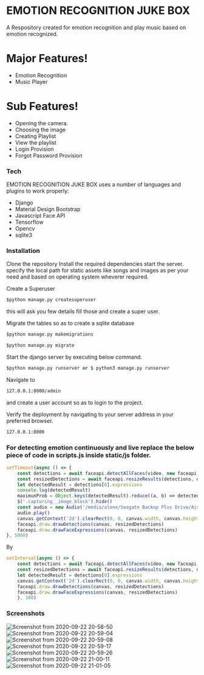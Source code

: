# EMOTION RECOGNITION JUKE BOX

A Respository created for emotion recognition and play music based on emotion recognized.

# Major Features!

  - Emotion Recognition
  - Music Player

# Sub Features!

 - Opening the camera.
 - Choosing the image
 - Creating Playlist
 - View the playlist
 - Login Provision
 - Forgot Password Provision

### Tech

EMOTION RECOGNITION JUKE BOX uses a number of languages and plugins to work properly:

* Django
* Material Design Bootstrap
* Javascript Face API
* Tensorflow
* Opencv
* sqlite3

### Installation

Clone the repository
Install the required dependencies start the server.
specify the local path for static assets like songs and images as per your need and based on operating system wheverer required.

Create a Superuser
```python
$python manage.py createsuperuser
```
this will ask you few details fill those and create a super user.

Migrate the tables so as to create a sqlite database
```python
$python manage.py makemigrations
```
```python
$python manage.py migrate
```

Start the django server by executing below command.
```python
$python manage.py runserver or $ python3 manage.py runserver
```

Navigate to 
```sh
127.0.0.1:8000/admin
```
and create a user account so as to login to the project.

Verify the deployment by navigating to your server address in your preferred browser.

```sh
127.0.0.1:8000
```

### For detecting emotion continuously and live replace the below piece of code in scripts.js inside static/js folder.

```js
setTimeout(async () => {
    const detections = await faceapi.detectAllFaces(video, new faceapi.TinyFaceDetectorOptions()).withFaceLandmarks().withFaceExpressions().withAgeAndGender()
    const resizedDetections = await faceapi.resizeResults(detections, displaySize)
    let detectedResult = detections[0].expressions
    console.log(detectedResult)
    maximunProb = Object.keys(detectedResult).reduce((a, b) => detectedResult[a] > detectedResult[b] ? a : b);
    $('.capturing__image_block').hide()
    const audio = new Audio('/media/alone/Seagate Backup Plus Drive/Aishwarya/static/assets/js/songs/' + maximunProb + '/' + maximunProb + '.mp3')
    audio.play()
    canvas.getContext('2d').clearRect(0, 0, canvas.width, canvas.height)
    faceapi.draw.drawDetections(canvas, resizedDetections)
    faceapi.draw.drawFaceExpressions(canvas, resizedDetections)
}, 5000)
```
By

```js
setInterval(async () => {
    const detections = await faceapi.detectAllFaces(video, new faceapi.TinyFaceDetectorOptions()).withFaceLandmarks().withFaceExpressions()
    const resizedDetections = await faceapi.resizeResults(detections, displaySize)
    let detectedResult = detections[0].expressions
    canvas.getContext('2d').clearRect(0, 0, canvas.width, canvas.height)
    faceapi.draw.drawDetections(canvas, resizedDetections)
    faceapi.draw.drawFaceExpressions(canvas, resizedDetections)
    }, 100)
```


### Screenshots

![Screenshot from 2020-09-22 20-58-50](https://user-images.githubusercontent.com/38497682/93903824-c8e85a80-fd16-11ea-903f-c89be5cf13bc.png)
![Screenshot from 2020-09-22 20-59-04](https://user-images.githubusercontent.com/38497682/93903877-d1d92c00-fd16-11ea-8188-1754df46d938.png)
![Screenshot from 2020-09-22 20-59-08](https://user-images.githubusercontent.com/38497682/93903887-d43b8600-fd16-11ea-9658-1f86590c4c7c.png)
![Screenshot from 2020-09-22 20-59-17](https://user-images.githubusercontent.com/38497682/93903903-d7367680-fd16-11ea-92f2-afbf7b2b0137.png)
![Screenshot from 2020-09-22 20-59-26](https://user-images.githubusercontent.com/38497682/93903918-dbfb2a80-fd16-11ea-926d-1582640baf54.png)
![Screenshot from 2020-09-22 21-00-11](https://user-images.githubusercontent.com/38497682/93903925-df8eb180-fd16-11ea-88ca-7aee179eb417.png)
![Screenshot from 2020-09-22 21-01-05](https://user-images.githubusercontent.com/38497682/93903942-e289a200-fd16-11ea-8100-9cd78e31a85b.png)
